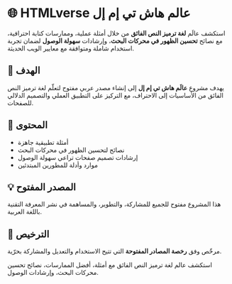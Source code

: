 # 🌐 HTMLverse عالم هاش تي إم إل  

استكشف عالَم **لغة ترميز النص الفائق** من خلال أمثلة عملية، وممارسات كتابة احترافية، مع نصائح **تحسين الظهور في محركات البحث**، وإرشادات **سهولة الوصول** لضمان تجربة استخدام شاملة ومتوافقة مع معايير الويب الحديثة.  

## 🎯 الهدف  
يهدف مشروع **عالَم هاش تي إم إل** إلى إنشاء مصدر عربي مفتوح لتعلّم لغة ترميز النص الفائق من الأساسيات إلى الاحتراف، مع التركيز على التطبيق العملي والتصميم الدلالي للصفحات.  

## 📘 المحتوى  
- أمثلة تطبيقية جاهزة  
- نصائح لتحسين الظهور في محركات البحث  
- إرشادات تصميم صفحات تراعي سهولة الوصول  
- موارد وأدلة للمطورين المبتدئين  

## 💡 المصدر المفتوح  
هذا المشروع مفتوح للجميع للمشاركة، والتطوير، والمساهمة في نشر المعرفة التقنية باللغة العربية.  

## 🧩 الترخيص  
مرخّص وفق **رخصة المصادر المفتوحة** التي تتيح الاستخدام والتعديل والمشاركة بحرّية.
 
استكشف عالم لغة ترميز النص الفائق مع أمثلة، أفضل الممارسات، نصائح تحسين محركات البحث، وإرشادات الوصول.
